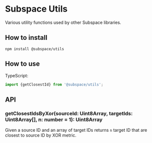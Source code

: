 # Subspace Utils
Various utility functions used by other Subspace libraries.

## How to install
```
npm install @subspace/utils
```

## How to use
TypeScript:
```typescript
import {getClosestId} from '@subspace/utils';
```

## API
### getClosestIdsByXor(sourceId: Uint8Array, targetIds: Uint8Array[], n: number = 1): Uint8Array
Given a source ID and an array of target IDs returns `n` target ID that are closest to source ID by XOR metric.

